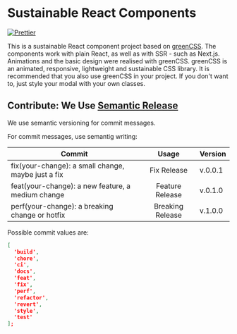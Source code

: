 # Sustainable React Components

[![Prettier](https://github.com/Se-Gl/green-components/actions/workflows/prettier.yml/badge.svg)](https://github.com/Se-Gl/green-components/actions/workflows/prettier.yml)

This is a sustainable React component project based on [greenCSS](https://github.com/Se-Gl/greenCSS). The components work with plain React, as well as with SSR - such as Next.js. Animations and the basic design were realised with greenCSS. greenCSS is an animated, responsive, lightweight and sustainable CSS library. It is recommended that you also use greenCSS in your project. If you don't want to, just style your modal with your own classes.

## Contribute: We Use [Semantic Release](https://github.com/semantic-release/semantic-release)

We use semantic versioning for commit messages.

For commit messages, use semantig writing:

| Commit                                             |      Usage       | Version |
| -------------------------------------------------- | :--------------: | ------- |
| fix(your-change): a small change, maybe just a fix |   Fix Release    | v.0.0.1 |
| feat(your-change): a new feature, a medium change  | Feature Release  | v.0.1.0 |
| perf(your-change): a breaking change or hotfix     | Breaking Release | v.1.0.0 |

Possible commit values are:

```json
[
  'build',
  'chore',
  'ci',
  'docs',
  'feat',
  'fix',
  'perf',
  'refactor',
  'revert',
  'style',
  'test'
];
```
